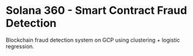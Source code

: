 # Solana 360 - Smart Contract Fraud Detection

Blockchain fraud detection system on GCP using clustering + logistic regression.
